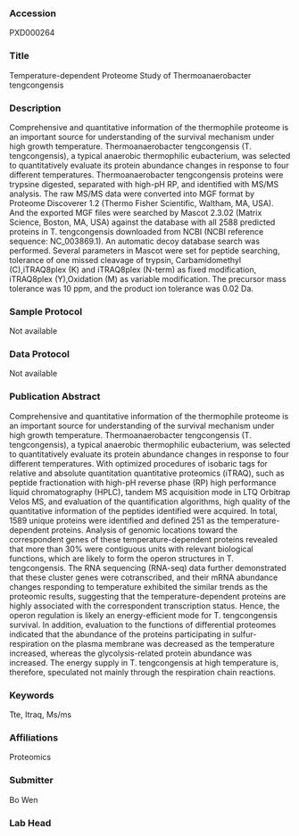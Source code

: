 ### Accession
PXD000264

### Title
Temperature-dependent Proteome Study of Thermoanaerobacter tengcongensis

### Description
Comprehensive and quantitative information of the thermophile proteome is an important source for understanding of the survival mechanism under high growth temperature. Thermoanaerobacter tengcongensis (T. tengcongensis), a typical anaerobic thermophilic eubacterium, was selected to quantitatively evaluate its protein abundance changes in response to four different temperatures. Thermoanaerobacter tengcongensis proteins were trypsine digested, separated with high-pH RP, and identified with MS/MS analysis. The raw MS/MS data were converted into MGF format by Proteome Discoverer 1.2 (Thermo Fisher Scientific, Waltham, MA, USA). And the exported MGF files were searched by Mascot 2.3.02 (Matrix Science, Boston, MA, USA) against the database with all 2588 predicted proteins in T. tengcongensis downloaded from NCBI (NCBI reference sequence: NC_003869.1). An automatic decoy database search was performed. Several parameters in Mascot were set for peptide searching, tolerance of one missed cleavage of trypsin, Carbamidomethyl (C),iTRAQ8plex (K) and iTRAQ8plex (N-term) as fixed modification, iTRAQ8plex (Y),Oxidation (M) as variable modification. The precursor mass tolerance was 10 ppm, and the product ion tolerance was 0.02 Da.

### Sample Protocol
Not available

### Data Protocol
Not available

### Publication Abstract
Comprehensive and quantitative information of the thermophile proteome is an important source for understanding of the survival mechanism under high growth temperature. Thermoanaerobacter tengcongensis (T. tengcongensis), a typical anaerobic thermophilic eubacterium, was selected to quantitatively evaluate its protein abundance changes in response to four different temperatures. With optimized procedures of isobaric tags for relative and absolute quantitation quantitative proteomics (iTRAQ), such as peptide fractionation with high-pH reverse phase (RP) high performance liquid chromatography (HPLC), tandem MS acquisition mode in LTQ Orbitrap Velos MS, and evaluation of the quantification algorithms, high quality of the quantitative information of the peptides identified were acquired. In total, 1589 unique proteins were identified and defined 251 as the temperature-dependent proteins. Analysis of genomic locations toward the correspondent genes of these temperature-dependent proteins revealed that more than 30% were contiguous units with relevant biological functions, which are likely to form the operon structures in T. tengcongensis. The RNA sequencing (RNA-seq) data further demonstrated that these cluster genes were cotranscribed, and their mRNA abundance changes responding to temperature exhibited the similar trends as the proteomic results, suggesting that the temperature-dependent proteins are highly associated with the correspondent transcription status. Hence, the operon regulation is likely an energy-efficient mode for T. tengcongensis survival. In addition, evaluation to the functions of differential proteomes indicated that the abundance of the proteins participating in sulfur-respiration on the plasma membrane was decreased as the temperature increased, whereas the glycolysis-related protein abundance was increased. The energy supply in T. tengcongensis at high temperature is, therefore, speculated not mainly through the respiration chain reactions.

### Keywords
Tte, Itraq, Ms/ms

### Affiliations
Proteomics

### Submitter
Bo Wen

### Lab Head


